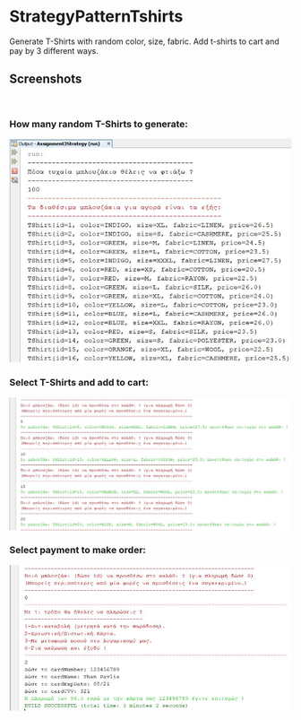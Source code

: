 # StrategyPatternTshirts
Generate T-Shirts with random color, size, fabric. Add t-shirts to cart and pay by 3 different ways.

## Screenshots
<br><h3>How many random T-Shirts to generate:</h3>
![genereate_tshirts](/screenshots/generate_tshirts.JPG)
<br><h3>Select T-Shirts and add to cart:</h3>
![add_to_cart](/screenshots/add_to_cart.JPG)
<br><h3>Select payment to make order:</h3>
![payment](/screenshots/payment.JPG)
